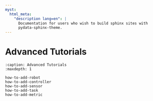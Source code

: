 ```yaml
---
myst:
  html_meta:
    "description lang=en": |
      Documentation for users who wish to build sphinx sites with
      pydata-sphinx-theme.
---
```


# Advanced Tutorials

```{toctree}
:caption: Advanced Tutorials
:maxdepth: 1

how-to-add-robot
how-to-add-controller
how-to-add-sensor
how-to-add-task
how-to-add-metric
```
